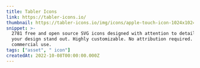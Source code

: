 ```yaml
---
title: Tabler Icons
link: https://tabler-icons.io/
thumbnail: https://tabler-icons.io/img/icons/apple-touch-icon-1024x1024.png
snippet: >-
  2781 free and open source SVG icons designed with attention to detail to make
  your design stand out. Highly customizable. No attribution required. For
  commercial use.
tags: ["asset", " icon"]
createdAt: 2022-10-08T00:00:00.000Z
---
```

